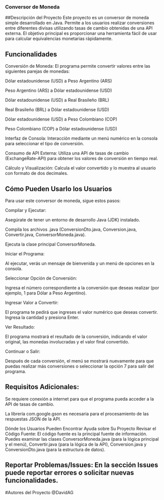 ### Conversor de Moneda
##Descripción del Proyecto
Este proyecto es un conversor de moneda simple desarrollado en Java. Permite a los usuarios realizar conversiones entre diferentes divisas utilizando tasas de cambio obtenidas de una API externa. El objetivo principal es proporcionar una herramienta fácil de usar para calcular equivalencias monetarias rápidamente.

## Funcionalidades
Conversión de Moneda: El programa permite convertir valores entre las siguientes parejas de monedas:

Dólar estadounidense (USD) a Peso Argentino (ARS)

Peso Argentino (ARS) a Dólar estadounidense (USD)

Dólar estadounidense (USD) a Real Brasileño (BRL)

Real Brasileño (BRL) a Dólar estadounidense (USD)

Dólar estadounidense (USD) a Peso Colombiano (COP)

Peso Colombiano (COP) a Dólar estadounidense (USD)

Interfaz de Consola: Interacción mediante un menú numérico en la consola para seleccionar el tipo de conversión.

Consumo de API Externa: Utiliza una API de tasas de cambio (ExchangeRate-API) para obtener los valores de conversión en tiempo real.

Cálculo y Visualización: Calcula el valor convertido y lo muestra al usuario con formato de dos decimales.

## Cómo Pueden Usarlo los Usuarios
Para usar este conversor de moneda, sigue estos pasos:

Compilar y Ejecutar:

Asegúrate de tener un entorno de desarrollo Java (JDK) instalado.

Compila los archivos .java (ConversionDto.java, Conversion.java, Convertir.java, ConversorMoneda.java).

Ejecuta la clase principal ConversorMoneda.

Iniciar el Programa:

Al ejecutar, verás un mensaje de bienvenida y un menú de opciones en la consola.

Seleccionar Opción de Conversión:

Ingresa el número correspondiente a la conversión que deseas realizar (por ejemplo, 1 para Dólar a Peso Argentino).

Ingresar Valor a Convertir:

El programa te pedirá que ingreses el valor numérico que deseas convertir. Ingresa la cantidad y presiona Enter.

Ver Resultado:

El programa mostrará el resultado de la conversión, indicando el valor original, las monedas involucradas y el valor final convertido.

Continuar o Salir:

Después de cada conversión, el menú se mostrará nuevamente para que puedas realizar más conversiones o seleccionar la opción 7 para salir del programa.

## Requisitos Adicionales:

Se requiere conexión a internet para que el programa pueda acceder a la API de tasas de cambio.

La librería com.google.gson es necesaria para el procesamiento de las respuestas JSON de la API.

Dónde los Usuarios Pueden Encontrar Ayuda sobre Su Proyecto
Revisar el Código Fuente: El código fuente es la principal fuente de información. Puedes examinar las clases ConversorMoneda.java (para la lógica principal y el menú), Convertir.java (para la lógica de la API), Conversion.java y ConversionDto.java (para la estructura de datos).

## Reportar Problemas/Issues: En la sección Issues puede reportar errores o solicitar nuevas funcionalidades.

#Autores del Proyecto
@DavidAG
